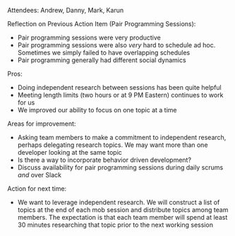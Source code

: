 Attendees: Andrew, Danny, Mark, Karun

Reflection on Previous Action Item (Pair Programming Sessions):
* Pair programming sessions were very productive
* Pair programming sessions were also *very* hard to schedule ad hoc.  Sometimes we simply failed to have
overlapping schedules
* Pair programming generally had different social dynamics

Pros:
* Doing independent research between sessions has been quite helpful
* Meeting length limits (two hours or at 9 PM Eastern) continues to work for us
* We improved our ability to focus on one topic at a time

Areas for improvement:
* Asking team members to make a commitment to independent research, perhaps delegating research topics.
We may want more than one developer looking at the same topic
* Is there a way to incorporate behavior driven development?
* Discuss availability for pair programming sessions during daily scrums *and* over Slack

Action for next time:
* We want to leverage independent research.  We will construct a list of topics at the end of each mob
session and distribute topics among team members.  The expectation is that each team member will spend
at least 30 minutes researching that topic prior to the next working session
